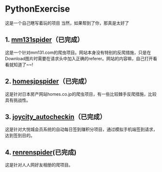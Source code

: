 # PythonExercise
这是一个自己瞎写着玩的项目
当然，如果帮到了你，那真是太好了
## 1. [mm131spider](https://github.com/Mr0x01/PythonExercise/tree/master/mm131spider "mm131spider")（已完成）
这是一个针对mm131.com的爬虫项目。网站本身没有特别的反爬措施，只是在Download图片时需要在请求头中加入正确的referer。网站的内容嘛，自己打开看看就知道了~~!

## 2. [homesjpspider](https://github.com/Mr0x01/PythonExercise/tree/master/homesjpspider "homesjpspider")（已完成）
这是针对日本房产网站homes.co.jp的爬虫项目，有一些比较棘手反爬措施，比较具有挑战性。

## 3. [joycity_autocheckin](https://github.com/Mr0x01/PythonExercise/tree/master/joycity_autocheckin "joycity_autocheckin")（已完成）
这是针对大悦城会员系统的自动每日签到赚积分项目，通过模拟手机端签到请求，达到签到目的。

## 4. [renrenspider](https://github.com/Mr0x01/PythonExercise/tree/master/renrenspider)(已完成)
这是针对人人网好友相册的爬项目。